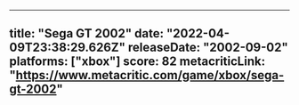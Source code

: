 
---
title: "Sega GT 2002"
date: "2022-04-09T23:38:29.626Z"
releaseDate: "2002-09-02"
platforms: ["xbox"]
score: 82
metacriticLink: "https://www.metacritic.com/game/xbox/sega-gt-2002"
---
